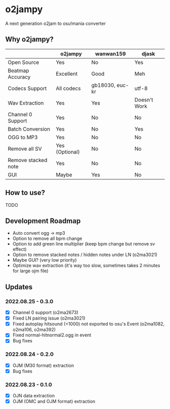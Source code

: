# o2jampy

A next generation o2jam to osu!mania converter

## Why o2jampy?

|                     | o2jampy               | wanwan159       | djask        |
|---------------------|-----------------------|-----------------|--------------|
| Open Source         | Yes                   | No              | Yes          |
| Beatmap Accuracy    | Excellent             | Good            | Meh          |
| Codecs Support      | All codecs            | gb18030, euc-kr | utf-8        |
| Wav Extraction      | Yes                   | Yes             | Doesn't Work |
| Channel 0 Support   | Yes                   | No              | No           |
| Batch Conversion    | Yes                   | No              | Yes          |
| OGG to MP3          | Yes                   | No              | No           |
| Remove all SV       | Yes (Optional)        | No              | No           |
| Remove stacked note | Yes                   | No              | No           |
| GUI                 | Maybe                 | Yes             | No           |

## How to use?

TODO

## Development Roadmap

* Auto convert ogg -> mp3
* Option to remove all bpm change
* Option to add green line multiplier (keep bpm change but remove sv effect)
* Option to remove stacked notes / hidden notes under LN (o2ma3021)
* Maybe GUI? (very low priority)
* Optimize wav extraction (it's way too slow, sometimes takes 2 minutes for large ojm file)

## Updates

### 2022.08.25 - 0.3.0

* [x] Channel 0 support (o2ma2673)
* [x] Fixed LN pairing issue (o2ma3021)
* [x] Fixed autoplay hitsound (<1000) not exported to osu's Event (o2ma1082, o2ma106, o2ma392)
* [x] Fixed normal-hitnormal2.ogg in event
* [x] Bug fixes

### 2022.08.24 - 0.2.0

* [x] OJM (M30 format) extraction
* [x] Bug fixes

### 2022.08.23 - 0.1.0

* [x] OJN data extraction
* [x] OJM (OMC and OJM format) extraction